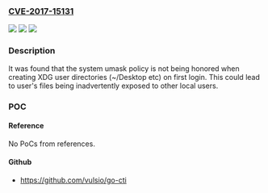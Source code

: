 ### [CVE-2017-15131](https://cve.mitre.org/cgi-bin/cvename.cgi?name=CVE-2017-15131)
![](https://img.shields.io/static/v1?label=Product&message=Red%20Hat%20Enterprise%20Linux%207&color=blue)
![](https://img.shields.io/static/v1?label=Version&message=!%200%3A0.15-5.el7%20&color=brighgreen)
![](https://img.shields.io/static/v1?label=Vulnerability&message=Incorrect%20Privilege%20Assignment&color=brighgreen)

### Description

It was found that the system umask policy is not being honored when creating XDG user directories (~/Desktop etc) on first login. This could lead to user's files being inadvertently exposed to other local users.

### POC

#### Reference
No PoCs from references.

#### Github
- https://github.com/vulsio/go-cti

